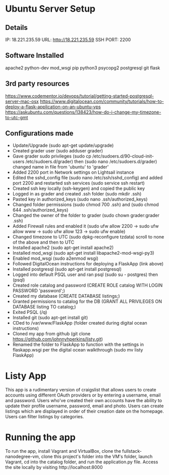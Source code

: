 # Ubuntu Server Setup
## Details
IP: 18.221.235.59
URL: http://18.221.235.59
SSH PORT: 2200

## Software Installed
apache2
python-dev
mod_wsgi
pip
python3
psycopg2
postgresql
git
flask


## 3rd party resources
https://www.codementor.io/devops/tutorial/getting-started-postgresql-server-mac-osx
https://www.digitalocean.com/community/tutorials/how-to-deploy-a-flask-application-on-an-ubuntu-vps
https://askubuntu.com/questions/138423/how-do-i-change-my-timezone-to-utc-gmt

## Configurations made
- Update/Upgrade (sudo apt-get update/upgrade)
- Created grader user (sudo adduser grader)
- Gave grader sudo privileges (sudo cp /etc/sudoers.d/90-cloud-init-users /etc/sudoers.d/grader) then (sudo nano /etc/sudoers.d/grader) changed name in file from 'ubuntu' to 'grader'
- Added 2200 port in Network settings on Lightsail instance
- Edited the sshd_config file (sudo nano /etc/ssh/sshd_config) and added port 2200 and restarted ssh services (sudo service ssh restart)
- Created ssh key locally (ssh-keygen) and copied the public key
- Logged in as grader and created .ssh folder (sudo mkdir .ssh)
- Pasted key in authorized_keys (sudo nano .ssh/authorized_keys)
- Changed folder permissions (sudo chmod 700 .ssh) and (sudo chmod 644 .ssh/authorized_keys)
- Changed the owner of the folder to grader (sudo chown grader:grader .ssh)
- Added Firewall rules and enabled it (sudo ufw allow 2200 -> sudo ufw allow www -> sudo ufw allow 123 -> sudo ufw enable)
- Changed timezone to UTC (sudo dpkg-reconfigure tzdata) scroll to none of the above and then to UTC
- Installed apache2 (sudo apt-get install apache2)
- Installed mod_wsgi (sudo apt-get install libapache2-mod-wsgi-py3)
- Enabled mod_wsgi (sudo a2enmod wsgi)
- Followed DigitalOcean instructions for deploying a FlaskApp (link above)
- Installed postgresql (sudo apt-get install postgresql)
- Logged into default PSQL user and ran psql (sudo su - postgres) then (psql)
- Created role catalog and password (CREATE ROLE catalog WITH LOGIN PASSWORD 'password';)
- Created my database (CREATE DATABASE listings;)
- Granted permissions to catalog for the DB (GRANT ALL PRIVILEGES ON DATABASE listing TO catalog;)
- Exited PSQL (/q)
- Installed git (sudo apt-get install git)
- CDed to /var/www/FlaskApp (folder created during digital ocean instructions)
- Cloned my app from github (git clone https://github.com/johnnyhperkins/listy.git)
- Renamed the folder to FlaskApp to function with the settings in flaskapp.wsgi per the digital ocean walkthrough (sudo mv listy FlaskApp)


# Listy App
This app is a rudimentary version of craigslist that allows users to create accounts using different OAuth providers or by entering a username, email and password. Users who've created their own accounts have the ability to update their profile username, password, email and photo. Users can create listings which are displayed in order of their creation date on the homepage. Users can filter listings by categories. 

# Running the app
To run the app, install Vagrant and VirtualBox, clone the fullstack-nanodegree-vm, clone this project's folder into the VM's folder, launch Vagrant, cd into the catalog folder, and run the application.py file. Access the site locally by visiting http://localhost:8000
